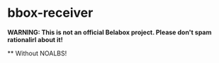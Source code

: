 # bbox-receiver

**WARNING: This is not an official Belabox project. Please don't spam rationalirl about it!**

** Without NOALBS!
